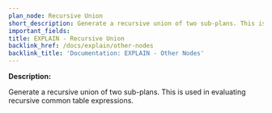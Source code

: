 ```yaml
---
plan_node: Recursive Union
short_description: Generate a recursive union of two sub-plans. This is used in evaluating recursive common table expressions.
important_fields:
title: EXPLAIN - Recursive Union
backlink_href: /docs/explain/other-nodes
backlink_title: 'Documentation: EXPLAIN - Other Nodes'
---
```


**Description:**

Generate a recursive union of two sub-plans. This is used in evaluating recursive common table expressions.